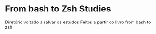 # From bash to Zsh Studies

Diretório voltado a salvar os estudos Feitos a partir do livro
from bash to zsh
